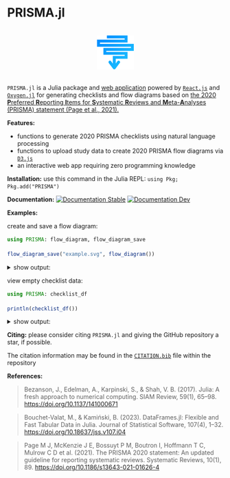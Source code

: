 # PRISMA.jl

<br>
<div align="center">
<img src="docs/src/assets/logo.svg" width="17%">
</div>
<br>

`PRISMA.jl` is a Julia package and [web application](https://prisma-jl.onrender.com) powered by [`React.js`](https://react.dev/) and [`Oxygen.jl`](https://github.com/OxygenFramework/Oxygen.jl) for generating checklists and flow diagrams based on [the 2020 **P**referred **R**eporting **I**tems for **S**ystematic **R**eviews and **M**eta-**A**nalyses (PRISMA) statement (Page et al., 2021).](https://doi.org/10.1186/s13643-021-01626-4)

**Features:**

- functions to generate 2020 PRISMA checklists using natural language processing
- functions to upload study data to create 2020 PRISMA flow diagrams via [`D3.js`](https://d3js.org/)
- an interactive web app requiring zero programming knowledge

**Installation:** use this command in the Julia REPL: `using Pkg; Pkg.add("PRISMA")`

**Documentation:** <a href="https://cecoeco.github.io/PRISMA.jl/stable/"><img src="https://img.shields.io/badge/docs-stable-4c9fff.svg" alt="Documentation Stable" /></a> <a href="https://cecoeco.github.io/PRISMA.jl/dev/"><img src="https://img.shields.io/badge/docs-dev-4c9fff.svg" alt="Documentation Dev"></a>

**Examples:**

create and save a flow diagram:

```julia
using PRISMA: flow_diagram, flow_diagram_save

flow_diagram_save("example.svg", flow_diagram())
```

<details>
<summary>show output:</summary>

![flow diagram](docs/src/assets/example.svg)

</details>

view empty checklist data:

```julia
using PRISMA: checklist_df

println(checklist_df())
```

<details>
<summary>show output:</summary>

```
49×4 DataFrame
 Row │ Section and Topic                  Item #  Checklist Item                     Location where item is reported 
     │ String                             String  String                             String                          
─────┼───────────────────────────────────────────────────────────────────────────────────────────────────────────────
   1 │ TITLE
   2 │ Title                              1       Identify the report as a systema…
   3 │ ABSTRACT
   4 │ Abstract                           2       See the PRISMA 2020 for Abstract…
   5 │ INTRODUCTION
   6 │ Rationale                          3       Describe the rationale for the r…
   7 │ Objectives                         4       Provide an explicit statement of…
   8 │ METHODS
   9 │ Eligibility criteria               5       Specify the inclusion and exclus…
  10 │ Information sources                6       Specify all databases, registers…
  11 │ Search strategy                    7       Present the full search strategi…
  12 │ Selection process                  8       Specify the methods used to deci…
  13 │ Data collection process            9       Specify the methods used to coll…
  14 │ Data items                         10a     List and define all outcomes for…
  15 │                                    10b     List and define all other variab…
  16 │ Study risk of bias assessment      11      Specify the methods used to asse…
  17 │ Effect measures                    12      Specify for each outcome the eff…
  18 │ Synthesis methods                  13a     Describe the processes used to d…
  19 │                                    13b     Describe any methods required to…
  20 │                                    13c     Describe any methods used to tab…
  21 │                                    13d     Describe any methods used to syn…
  22 │                                    13e     Describe any methods used to exp…
  23 │                                    13f     Describe any sensitivity analyse…
  24 │ Reporting bias assessment          14      Describe any methods used to ass…
  25 │ Certainty assessment               15      Describe any methods used to ass…
  26 │ RESULTS
  27 │ Study selection                    16a     Describe the results of the sear…
  28 │                                    16b     Cite studies that might appear t…
  29 │ Study characteristics              17      Cite each included study and pre…
  30 │ Risk of bias in studies            18      Present assessments of risk of b…
  31 │ Results of individual studies      19      For all outcomes, present, for e…
  32 │ Results of syntheses               20a     For each synthesis, briefly summ…
  33 │                                    20b     Present results of all statistic…
  34 │                                    20c     Present results of all investiga…
  35 │                                    20d     Present results of all sensitivi…
  36 │ Reporting biases                   21      Present assessments of risk of b…
  37 │ Certainty of evidence              22      Present assessments of certainty…
  38 │ DISCUSSION
  39 │ Discussion                         23a     Provide a general interpretation…
  40 │                                    23b     Discuss any limitations of the e…
  41 │                                    23c     Discuss any limitations of the r…
  42 │                                    23d     Discuss implications of the resu…
  43 │ OTHER INFORMATION
  44 │ Registration and protocol          24a     Provide registration information…
  45 │                                    24b     Indicate where the review protoc…
  46 │                                    24c     Describe and explain any amendme…
  47 │ Support                            25      Describe sources of financial or…
  48 │ Competing interests                26      Identify the report as a systema…
  49 │ Availability of data, code and o…  27      Report which of the following ar…
```

</details>


**Citing:** please consider citing `PRISMA.jl` and giving the GitHub repository a star, if possible.

The citation information may be found in the [`CITATION.bib`](CITATION.bib) file within the repository

**References:**

> Bezanson, J., Edelman, A., Karpinski, S., & Shah, V. B. (2017). Julia: A fresh approach to numerical computing. SIAM Review, 59(1), 65–98. https://doi.org/10.1137/141000671

> Bouchet-Valat, M., & Kamiński, B. (2023). DataFrames.jl: Flexible and Fast Tabular Data in Julia. Journal of Statistical Software, 107(4), 1–32. https://doi.org/10.18637/jss.v107.i04

> Page M J, McKenzie J E, Bossuyt P M, Boutron I, Hoffmann T C, Mulrow C D et al. (2021). The PRISMA 2020 statement: An updated guideline for reporting systematic reviews. Systematic Reviews, 10(1), 89. https://doi.org/10.1186/s13643-021-01626-4
